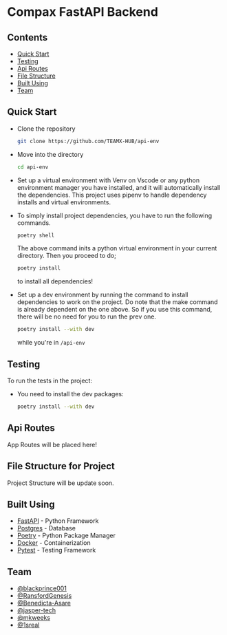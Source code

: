# Compax FastAPI Backend

## Contents

- [Quick Start](#quick_start)
- [Testing](#testing)
- [Api Routes](#api_routes)
- [File Structure](#file_structure)
- [Built Using](#built_using)
- [Team](#team)

## Quick Start <a name = "quick_start"></a>

- Clone the repository

    ```bash
    git clone https://github.com/TEAMX-HUB/api-env
    ```

- Move into the directory

    ```bash
    cd api-env
    ```

- Set up a virtual environment with Venv on Vscode or any python environment manager you have installed, and it will automatically install the dependencies. This project uses pipenv to handle dependency installs and virtual environments.

- To simply install project dependencies, you have to run the following commands.

  ```bash
  poetry shell
  ```

  The above command inits a python virtual environment in your current directory. Then you proceed to do;

  ```bash
  poetry install
  ```

  to install all dependencies!

- Set up a dev environment by running the command to install dependencies to work on the project. Do note that the make command is already dependent on the one above. So if you use this command, there will be no need for you to run the prev one.
  
  ```bash
  poetry install --with dev
  ```

  while you're in `/api-env`

## Testing <a name = "testing"></a>

To run the tests in the project:

- You need to install the dev packages:

  ```bash
  poetry install --with dev
  ```

## Api Routes <a name = "api_routes"></a>

App Routes will be placed here!

## File Structure for Project <a name = "file_structure"></a>

Project Structure will be update soon.

## Built Using <a name = "built_using"></a>

- [FastAPI](https://fastapi.tiangolo.com/) - Python Framework
- [Postgres](https://www.postgresql.org/) - Database
- [Poetry](https://python-poetry.org/) - Python Package Manager
- [Docker](https://www.docker.com/) - Containerization
- [Pytest](https://docs.pytest.org/en/6.2.x/) - Testing Framework

## Team <a name = "team"></a>

- [@blackprince001](https://github.com/blackprince001)
- [@RansfordGenesis](https://github.com/RansfordGenesis)
- [@Benedicta-Asare](https://github.com/Benedicta-Asare)
- [@jasper-tech](https://github.com/jasper-tech)
- [@mkweeks](https://github.com/mkweeks)
- [@1sreal](https://github.com/1sreal)
